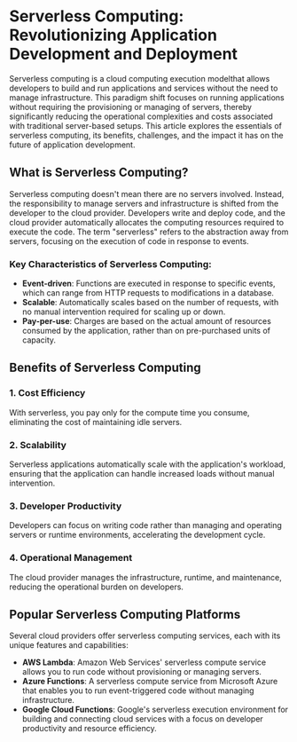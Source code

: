 # Serverless Computing: Revolutionizing Application Development and Deployment

Serverless computing is a cloud computing execution modelthat allows developers to build and run applications and services without the need to manage infrastructure. This paradigm shift focuses on running applications without requiring the provisioning or managing of servers, thereby significantly reducing the operational complexities and costs associated with traditional server-based setups. This article explores the essentials of serverless computing, its benefits, challenges, and the impact it has on the future of application development.

## What is Serverless Computing?

Serverless computing doesn't mean there are no servers involved. Instead, the responsibility to manage servers and infrastructure is shifted from the developer to the cloud provider. Developers write and deploy code, and the cloud provider automatically allocates the computing resources required to execute the code. The term "serverless" refers to the abstraction away from servers, focusing on the execution of code in response to events.

### Key Characteristics of Serverless Computing:

- **Event-driven**: Functions are executed in response to specific events, which can range from HTTP requests to modifications in a database.
- **Scalable**: Automatically scales based on the number of requests, with no manual intervention required for scaling up or down.
- **Pay-per-use**: Charges are based on the actual amount of resources consumed by the application, rather than on pre-purchased units of capacity.

## Benefits of Serverless Computing

### 1. **Cost Efficiency**
With serverless, you pay only for the compute time you consume, eliminating the cost of maintaining idle servers.

### 2. **Scalability**
Serverless applications automatically scale with the application's workload, ensuring that the application can handle increased loads without manual intervention.

### 3. **Developer Productivity**
Developers can focus on writing code rather than managing and operating servers or runtime environments, accelerating the development cycle.

### 4. **Operational Management**
The cloud provider manages the infrastructure, runtime, and maintenance, reducing the operational burden on developers.

## Popular Serverless Computing Platforms

Several cloud providers offer serverless computing services, each with its unique features and capabilities:

- **AWS Lambda**: Amazon Web Services' serverless compute service allows you to run code without provisioning or managing servers.
- **Azure Functions**: A serverless compute service from Microsoft Azure that enables you to run event-triggered code without managing infrastructure.
- **Google Cloud Functions**: Google's serverless execution environment for building and connecting cloud services with a focus on developer productivity and resource efficiency.

